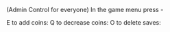 (Admin Control for everyone)
In the game menu press - 

E to add coins:
Q to decrease coins:
O to delete saves:
